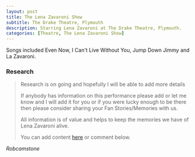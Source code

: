 ```yaml
---
layout: post
title: The Lena Zavaroni Show
subtitle: The Drake Theatre, Plymouth
description: Starring Lena Zavaroni at The Drake Theatre, Plymouth.
categories: [Theatre, The Lena Zavaroni Show]
---
```


Songs included Even Now, I Can't Live Without You, Jump Down Jimmy and La Zavaroni.

### Research
> Research is on going and hopefully I will be able to add more details
>
> If anybody has information on this performance please add or let me know and I will add it for you or if you were lucky enough to be there then please consider sharing your Fan Stories/Memories with us.
>
> All information is of value and helps to keep the memories we have of Lena Zavaroni alive.
>
> You can add content [here](https://github.com/FanzOfLenaZavaroni/fanzoflenazavaroni.github.io) or comment below.

<cite>Robcamstone</cite>

